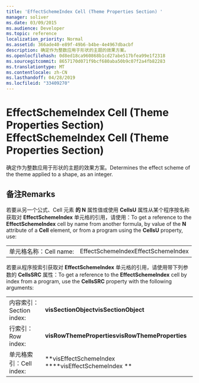 ```yaml
---
title: 'EffectSchemeIndex Cell (Theme Properties Section) '
manager: soliver
ms.date: 03/09/2015
ms.audience: Developer
ms.topic: reference
localization_priority: Normal
ms.assetid: 366ade40-e89f-49b6-b4be-4e4967dbacbf
description: 确定作为整数应用于形状的主题的效果方案。
ms.openlocfilehash: 0d8ed18ca960868b1cd27abe517bfea99e1f2318
ms.sourcegitcommit: 8657170d071f9bcf680aba50b9c07f2a4fb82283
ms.translationtype: MT
ms.contentlocale: zh-CN
ms.lasthandoff: 04/28/2019
ms.locfileid: "33409270"
---
```

# <a name="effectschemeindex-cell-theme-properties-section"></a><span data-ttu-id="3d96b-103">EffectSchemeIndex Cell (Theme Properties Section) </span><span class="sxs-lookup"><span data-stu-id="3d96b-103">EffectSchemeIndex Cell (Theme Properties Section)</span></span>

<span data-ttu-id="3d96b-104">确定作为整数应用于形状的主题的效果方案。</span><span class="sxs-lookup"><span data-stu-id="3d96b-104">Determines the effect scheme of the theme applied to a shape, as an integer.</span></span>
  
## <a name="remarks"></a><span data-ttu-id="3d96b-105">备注</span><span class="sxs-lookup"><span data-stu-id="3d96b-105">Remarks</span></span>

<span data-ttu-id="3d96b-106">若要从另一个公式、Cell 元素 **的 N** 属性值或使用 **CellsU** 属性从某个程序按名称获取对 **EffectSchemeIndex** 单元格的引用，请使用：</span><span class="sxs-lookup"><span data-stu-id="3d96b-106">To get a reference to the **EffectSchemeIndex** cell by name from another formula, by value of the **N** attribute of a **Cell** element, or from a program using the **CellsU** property, use:</span></span> 
  
|||
|:-----|:-----|
| <span data-ttu-id="3d96b-107">单元格名称：</span><span class="sxs-lookup"><span data-stu-id="3d96b-107">Cell name:</span></span>  <br/> | <span data-ttu-id="3d96b-108">EffectSchemeIndex</span><span class="sxs-lookup"><span data-stu-id="3d96b-108">EffectSchemeIndex</span></span>  <br/> |
   
<span data-ttu-id="3d96b-109">若要从程序按索引获取对 **EffectSchemeIndex** 单元格的引用，请使用带下列参数的 **CellsSRC** 属性：</span><span class="sxs-lookup"><span data-stu-id="3d96b-109">To get a reference to the **EffectSchemeIndex** cell by index from a program, use the **CellsSRC** property with the following arguments:</span></span> 
  
|||
|:-----|:-----|
| <span data-ttu-id="3d96b-110">内容索引：</span><span class="sxs-lookup"><span data-stu-id="3d96b-110">Section index:</span></span>  <br/> |<span data-ttu-id="3d96b-111">**visSectionObject**</span><span class="sxs-lookup"><span data-stu-id="3d96b-111">**visSectionObject**</span></span> <br/> |
| <span data-ttu-id="3d96b-112">行索引：</span><span class="sxs-lookup"><span data-stu-id="3d96b-112">Row index:</span></span>  <br/> |<span data-ttu-id="3d96b-113">**visRowThemeProperties**</span><span class="sxs-lookup"><span data-stu-id="3d96b-113">**visRowThemeProperties**</span></span> <br/> |
| <span data-ttu-id="3d96b-114">单元格索引：</span><span class="sxs-lookup"><span data-stu-id="3d96b-114">Cell index:</span></span>  <br/> |<span data-ttu-id="3d96b-115">\*\*visEffectSchemeIndex \*\*</span><span class="sxs-lookup"><span data-stu-id="3d96b-115">\*\*visEffectSchemeIndex \*\*</span></span> <br/> |
   

